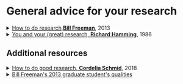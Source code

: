 # General advice for your research
<details><summary> <a href="https://people.csail.mit.edu/billf/publications/How_To_Do_Research.pdf">How to do research,<b>Bill Freeman</b></a>, 2013</summary>
Read it all !
</details>


<details> <summary> <a href="http://paulgraham.com/hamming.html"> You and your (great) research, <b>Richard Hamming</b></a>, 1986 </summary>

> Drop modesty and say to yourself, ``Yes, I would like to do first-class work.'' 

> Ask yourself: ``What are the important problems in my field?'' 

> The more you know, the more you learn; the more you learn, the more you can do; the more you can do, the more the opportunity 

> Given two people with exactly the same ability, the one person who manages day in and day out to get in one more hour of thinking will be tremendously more productive over a lifetime.

</details>

## Additional resources

<details> <summary><a href="https://www.cc.gatech.edu/~parikh/citizenofcvpr/static/slides/schmid_good_research_and_evaluation.pdf">How to do good research, <b>Cordelia Schmid</b></a>, 2018 </summary>
  
> Think about long-term goals / hard problems

> Avoid making models complex without any evaluation of necessity

> Avoid models designed for one particular dataset, hiding the fact that it doesn’t work elsewhere

> Open-source your code

> Provide a precise description of how the model's parameters were set

</details>
  
<details> <summary><a href="https://people.csail.mit.edu/billf/talks/10minFreeman2013.pdf">Bill Freeman's 2013 graduate student's qualities </a></summary>
  
> Curiosity, Creativity, Flexibility, Enthousiasm
> Persistence, Courage

</details>

